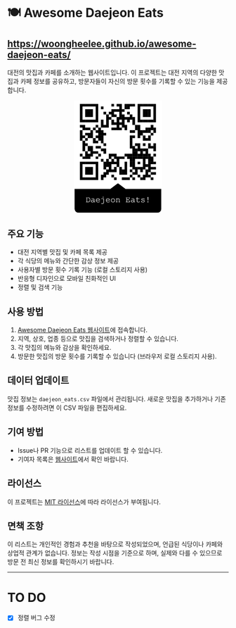 # 🍽️ Awesome Daejeon Eats

## https://woongheelee.github.io/awesome-daejeon-eats/

대전의 맛집과 카페를 소개하는 웹사이트입니다. 이 프로젝트는 대전 지역의 다양한 맛집과 카페 정보를 공유하고, 방문자들이 자신의 방문 횟수를 기록할 수 있는 기능을 제공합니다.

<img src="./figs/qrcode.png" style="display: block; margin: 0 auto" width="200">


## 주요 기능

- 대전 지역별 맛집 및 카페 목록 제공
- 각 식당의 메뉴와 간단한 감상 정보 제공
- 사용자별 방문 횟수 기록 기능 (로컬 스토리지 사용)
- 반응형 디자인으로 모바일 친화적인 UI
- 정렬 및 검색 기능

## 사용 방법

1. [Awesome Daejeon Eats 웹사이트](https://woongheelee.github.io/awesome-daejeon-eats)에 접속합니다.
2. 지역, 상호, 업종 등으로 맛집을 검색하거나 정렬할 수 있습니다.
3. 각 맛집의 메뉴와 감상을 확인하세요.
4. 방문한 맛집의 방문 횟수를 기록할 수 있습니다 (브라우저 로컬 스토리지 사용).

## 데이터 업데이트

맛집 정보는 `daejeon_eats.csv` 파일에서 관리됩니다. 새로운 맛집을 추가하거나 기존 정보를 수정하려면 이 CSV 파일을 편집하세요.

## 기여 방법

* Issue나 PR 기능으로 리스트를 업데이트 할 수 있습니다.
* 기여자 목록은 [웹사이트](https://woongheelee.github.io/awesome-daejeon-eats/)에서 확인 바랍니다.

## 라이선스

이 프로젝트는 [MIT 라이선스](LICENSE)에 따라 라이선스가 부여됩니다.

## 면책 조항

이 리스트는 개인적인 경험과 추천을 바탕으로 작성되었으며, 언급된 식당이나 카페와 상업적 관계가 없습니다. 정보는 작성 시점을 기준으로 하며, 실제와 다를 수 있으므로 방문 전 최신 정보를 확인하시기 바랍니다.

--- 

# TO DO 
* [x] 정렬 버그 수정
